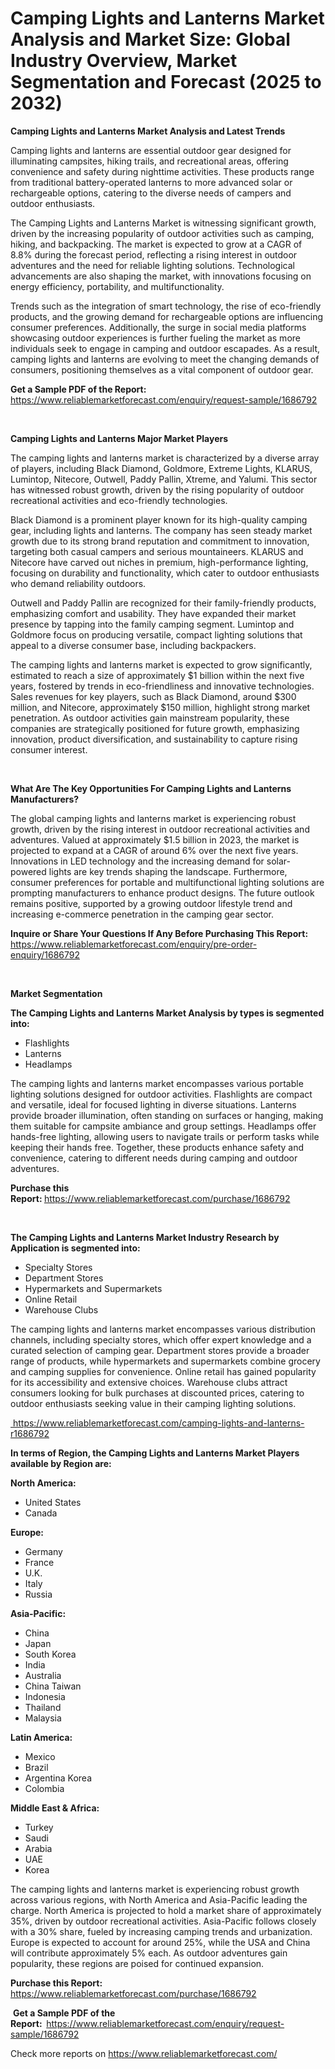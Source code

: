 <p><h1>Camping Lights and Lanterns Market Analysis and Market Size: Global Industry Overview, Market Segmentation and Forecast (2025 to 2032)</h1></p><p><strong>Camping Lights and Lanterns Market Analysis and Latest Trends</strong></p>
<p><p>Camping lights and lanterns are essential outdoor gear designed for illuminating campsites, hiking trails, and recreational areas, offering convenience and safety during nighttime activities. These products range from traditional battery-operated lanterns to more advanced solar or rechargeable options, catering to the diverse needs of campers and outdoor enthusiasts.</p><p>The Camping Lights and Lanterns Market is witnessing significant growth, driven by the increasing popularity of outdoor activities such as camping, hiking, and backpacking. The market is expected to grow at a CAGR of 8.8% during the forecast period, reflecting a rising interest in outdoor adventures and the need for reliable lighting solutions. Technological advancements are also shaping the market, with innovations focusing on energy efficiency, portability, and multifunctionality. </p><p>Trends such as the integration of smart technology, the rise of eco-friendly products, and the growing demand for rechargeable options are influencing consumer preferences. Additionally, the surge in social media platforms showcasing outdoor experiences is further fueling the market as more individuals seek to engage in camping and outdoor escapades. As a result, camping lights and lanterns are evolving to meet the changing demands of consumers, positioning themselves as a vital component of outdoor gear.</p></p>
<p><strong>Get a Sample PDF of the Report:&nbsp;</strong> <a href="https://www.reliablemarketforecast.com/enquiry/request-sample/1686792?utm_campaign=2124&utm_medium=2&utm_source=Github&utm_content=ia&utm_term=08022025&utm_id=camping-lights-and-lanterns">https://www.reliablemarketforecast.com/enquiry/request-sample/1686792</a></p>
<p>&nbsp;</p>
<p><strong>Camping Lights and Lanterns Major Market Players</strong></p>
<p><p>The camping lights and lanterns market is characterized by a diverse array of players, including Black Diamond, Goldmore, Extreme Lights, KLARUS, Lumintop, Nitecore, Outwell, Paddy Pallin, Xtreme, and Yalumi. This sector has witnessed robust growth, driven by the rising popularity of outdoor recreational activities and eco-friendly technologies.</p><p>Black Diamond is a prominent player known for its high-quality camping gear, including lights and lanterns. The company has seen steady market growth due to its strong brand reputation and commitment to innovation, targeting both casual campers and serious mountaineers. KLARUS and Nitecore have carved out niches in premium, high-performance lighting, focusing on durability and functionality, which cater to outdoor enthusiasts who demand reliability outdoors.</p><p>Outwell and Paddy Pallin are recognized for their family-friendly products, emphasizing comfort and usability. They have expanded their market presence by tapping into the family camping segment. Lumintop and Goldmore focus on producing versatile, compact lighting solutions that appeal to a diverse consumer base, including backpackers. </p><p>The camping lights and lanterns market is expected to grow significantly, estimated to reach a size of approximately $1 billion within the next five years, fostered by trends in eco-friendliness and innovative technologies. Sales revenues for key players, such as Black Diamond, around $300 million, and Nitecore, approximately $150 million, highlight strong market penetration. As outdoor activities gain mainstream popularity, these companies are strategically positioned for future growth, emphasizing innovation, product diversification, and sustainability to capture rising consumer interest.</p></p>
<p>&nbsp;</p>
<p><strong>What Are The Key Opportunities For Camping Lights and Lanterns Manufacturers?</strong></p>
<p><p>The global camping lights and lanterns market is experiencing robust growth, driven by the rising interest in outdoor recreational activities and adventures. Valued at approximately $1.5 billion in 2023, the market is projected to expand at a CAGR of around 6% over the next five years. Innovations in LED technology and the increasing demand for solar-powered lights are key trends shaping the landscape. Furthermore, consumer preferences for portable and multifunctional lighting solutions are prompting manufacturers to enhance product designs. The future outlook remains positive, supported by a growing outdoor lifestyle trend and increasing e-commerce penetration in the camping gear sector.</p></p>
<p><strong>Inquire or Share Your Questions If Any Before Purchasing This Report:</strong> <a href="https://www.reliablemarketforecast.com/enquiry/pre-order-enquiry/1686792?utm_campaign=2124&utm_medium=2&utm_source=Github&utm_content=ia&utm_term=08022025&utm_id=camping-lights-and-lanterns">https://www.reliablemarketforecast.com/enquiry/pre-order-enquiry/1686792</a></p>
<p>&nbsp;</p>
<p><strong>Market Segmentation</strong></p>
<p><strong>The Camping Lights and Lanterns Market Analysis by types is segmented into:</strong></p>
<p><ul><li>Flashlights</li><li>Lanterns</li><li>Headlamps</li></ul></p>
<p><p>The camping lights and lanterns market encompasses various portable lighting solutions designed for outdoor activities. Flashlights are compact and versatile, ideal for focused lighting in diverse situations. Lanterns provide broader illumination, often standing on surfaces or hanging, making them suitable for campsite ambiance and group settings. Headlamps offer hands-free lighting, allowing users to navigate trails or perform tasks while keeping their hands free. Together, these products enhance safety and convenience, catering to different needs during camping and outdoor adventures.</p></p>
<p><strong>Purchase this Report:&nbsp;</strong><a href="https://www.reliablemarketforecast.com/purchase/1686792?utm_campaign=2124&utm_medium=2&utm_source=Github&utm_content=ia&utm_term=08022025&utm_id=camping-lights-and-lanterns">https://www.reliablemarketforecast.com/purchase/1686792</a></p>
<p>&nbsp;</p>
<p><strong>The Camping Lights and Lanterns Market Industry Research by Application is segmented into:</strong></p>
<p><ul><li>Specialty Stores</li><li>Department Stores</li><li>Hypermarkets and Supermarkets</li><li>Online Retail</li><li>Warehouse Clubs</li></ul></p>
<p><p>The camping lights and lanterns market encompasses various distribution channels, including specialty stores, which offer expert knowledge and a curated selection of camping gear. Department stores provide a broader range of products, while hypermarkets and supermarkets combine grocery and camping supplies for convenience. Online retail has gained popularity for its accessibility and extensive choices. Warehouse clubs attract consumers looking for bulk purchases at discounted prices, catering to outdoor enthusiasts seeking value in their camping lighting solutions.</p></p>
<p><a href="https://www.reliablemarketforecast.com/camping-lights-and-lanterns-r1686792?utm_campaign=2124&utm_medium=2&utm_source=Github&utm_content=ia&utm_term=08022025&utm_id=camping-lights-and-lanterns">&nbsp;https://www.reliablemarketforecast.com/camping-lights-and-lanterns-r1686792</a></p>
<p><strong>In terms of Region, the Camping Lights and Lanterns Market Players available by Region are:</strong></p>
<p>
    <p> <strong> North America: </strong>
        <ul>
            <li>United States</li>
            <li>Canada</li>
        </ul>
        </p> 
    <p> <strong> Europe: </strong>
        <ul>
            <li>Germany</li>
            <li>France</li>
            <li>U.K.</li>
            <li>Italy</li>
            <li>Russia</li>
        </ul>
        </p> 
    <p> <strong> Asia-Pacific: </strong>
        <ul>
            <li>China</li>
            <li>Japan</li>
            <li>South Korea</li>
            <li>India</li>
            <li>Australia</li>
            <li>China Taiwan</li>
            <li>Indonesia</li>
            <li>Thailand</li>
            <li>Malaysia</li>
        </ul>
        </p> 
    <p> <strong> Latin America: </strong>
        <ul>
            <li>Mexico</li>
            <li>Brazil</li>
            <li>Argentina Korea</li>
            <li>Colombia</li>
        </ul>
        </p> 
    <p> <strong> Middle East & Africa: </strong>
        <ul>
            <li>Turkey</li>
            <li>Saudi</li>
            <li>Arabia</li>
            <li>UAE</li>
            <li>Korea</li>
        </ul>
    </p>
    </p>
<p><p>The camping lights and lanterns market is experiencing robust growth across various regions, with North America and Asia-Pacific leading the charge. North America is projected to hold a market share of approximately 35%, driven by outdoor recreational activities. Asia-Pacific follows closely with a 30% share, fueled by increasing camping trends and urbanization. Europe is expected to account for around 25%, while the USA and China will contribute approximately 5% each. As outdoor adventures gain popularity, these regions are poised for continued expansion.</p></p>
<p><strong>Purchase this Report: </strong><a href="https://www.reliablemarketforecast.com/purchase/1686792?utm_campaign=2124&utm_medium=2&utm_source=Github&utm_content=ia&utm_term=08022025&utm_id=camping-lights-and-lanterns">https://www.reliablemarketforecast.com/purchase/1686792</a></p>
<p>&nbsp;<strong>Get a Sample PDF of the Report:&nbsp;&nbsp;</strong><a href="https://www.reliablemarketforecast.com/enquiry/request-sample/1686792?utm_campaign=2124&utm_medium=2&utm_source=Github&utm_content=ia&utm_term=08022025&utm_id=camping-lights-and-lanterns">https://www.reliablemarketforecast.com/enquiry/request-sample/1686792</a></p>
<p><strong></strong></p>
<p>Check more reports on <a href="https://www.reliablemarketforecast.com/?utm_campaign=2124&utm_medium=2&utm_source=Github&utm_content=ia&utm_term=08022025&utm_id=camping-lights-and-lanterns">https://www.reliablemarketforecast.com/</a></p>